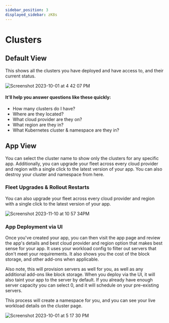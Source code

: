 ```yaml
---
sidebar_position: 3
displayed_sidebar: zK8s
---
```


# Clusters

## Default View

This shows all the clusters you have deployed and have access to, and their current status.

![Screenshot 2023-10-01 at 4 42 07 PM](https://github.com/zeus-fyi/zeus/assets/17446735/99bebef1-5a3b-45d5-9605-ac68658b6cac)

#### It'll help you answer questions like these quickly:

- How many clusters do I have?
- Where are they located?
- What cloud provider are they on?
- What region are they in?
- What Kubernetes cluster & namespace are they in?

## App View

You can select the cluster name to show only the clusters for any specific app. Additionally, you can upgrade your fleet
across every cloud provider and region with a single click to the latest version of your app. You can also destroy your
cluster and namespace from here.

### Fleet Upgrades & Rollout Restarts

You can also upgrade your fleet across every cloud provider and region with a single click to the latest version of your
app.

![Screenshot 2023-11-10 at 10 57 34PM](https://github.com/zeus-fyi/zeus/assets/17446735/f9552076-d05b-4713-a2d0-cbc7a0b3c1d5)

### App Deployment via UI

Once you've created your app, you can then visit the app page and review the app's details and best cloud provider and
region option that makes best sense for your app. It uses your workload config to filter out servers that don't meet
your requirements. It also shows you the cost of the block storage, and other add-ons when applicable.

Also note, this will provision servers as well for you, as well as any additional add-ons like block storage.
When you deploy via the UI, it will also taint your app to the server by default. If you already have enough
server capacity you can select 0, and it will schedule on your pre-existing servers.

This process will create a namespace for you, and you can see your live workload details on the cluster page.

![Screenshot 2023-10-01 at 5 17 30 PM](https://github.com/zeus-fyi/zeus/assets/17446735/107ace70-1a9e-4208-a184-6d2d70d713a4)

